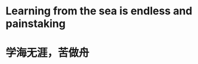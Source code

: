 <div class = "wrap">
<h1>Learning from the sea is endless and painstaking</h1>
<h1>学海无涯，苦做舟</h1>
</div>
<style>
    .wrap{
        width:100%;
        height:100%;
    }
</style>